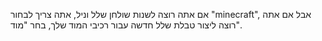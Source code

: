 אם אתה רוצה לשנות שולחן שלל וניל, אתה צריך לבחור "minecraft", אבל אם אתה רוצה ליצור טבלת שלל חדשה עבור רכיבי המוד שלך, בחר "מוד".